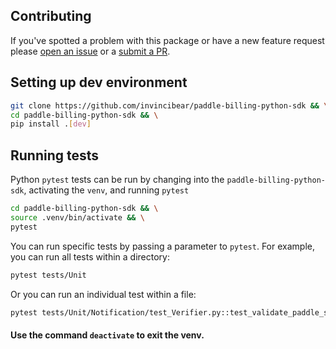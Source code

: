 ## Contributing

If you've spotted a problem with this package or have a new feature request please [open an issue](https://github.com/Invincibear/paddle-billing-python-sdk/issues) or a [submit a PR](https://github.com/Invincibear/paddle-billing-python-sdk/pulls).


## Setting up dev environment
``` bash
git clone https://github.com/invincibear/paddle-billing-python-sdk && \
cd paddle-billing-python-sdk && \
pip install .[dev]
```


## Running tests
Python `pytest` tests can be run by changing into the `paddle-billing-python-sdk`, activating the `venv`, and running `pytest`
``` bash
cd paddle-billing-python-sdk && \
source .venv/bin/activate && \
pytest
```

You can run specific tests by passing a parameter to `pytest`. For example, you can run all tests within a directory:
``` bash
pytest tests/Unit
```
Or you can run an individual test within a file:
``` bash
pytest tests/Unit/Notification/test_Verifier.py::test_validate_paddle_signature_header_integrity
```

#### Use the command `deactivate` to exit the venv.
